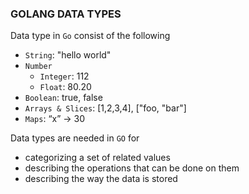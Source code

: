 ### GOLANG DATA TYPES

Data type in `Go` consist of the following

- `String`: "hello world"
- `Number`
  - `Integer`: 112
  - `Float`: 80.20
- `Boolean`: true, false
- `Arrays & Slices`: [1,2,3,4], ["foo, "bar"]
- `Maps`: “x” -> 30

Data types are needed in `GO` for

- categorizing a set of related values
- describing the operations that can be done on them
- describing the way the data is stored
